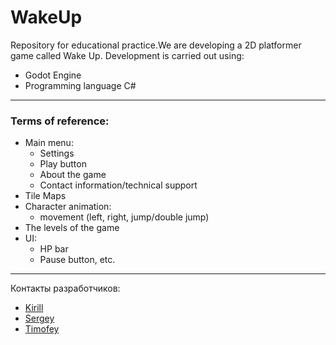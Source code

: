 # WakeUp

Repository for educational practice.We are developing a 2D platformer game called Wake Up. Development is carried out using:
 - Godot Engine
 - Programming language C#
---
### Terms of reference:
- Main menu:
    - Settings
    - Play button
    - About the game
    - Contact information/technical support
- Tile Maps
- Character animation:
    - movement (left, right, jump/double jump)
- The levels of the game
- UI:
    - HP bar
    - Pause button, etc.
---
Контакты разработчиков:
- [Kirill](https://t.me/A1nzz)
- [Sergey](https://t.me/Charles_YS)
- [Timofey](https://t.me/t1vlas)
